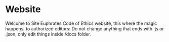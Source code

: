 # Website

Welcome to Site Euphrates Code of Ethics website, this where the magic happens, to authorized editors:
Do not change anything that ends with .js or .json, only edit things inside /docs folder.
